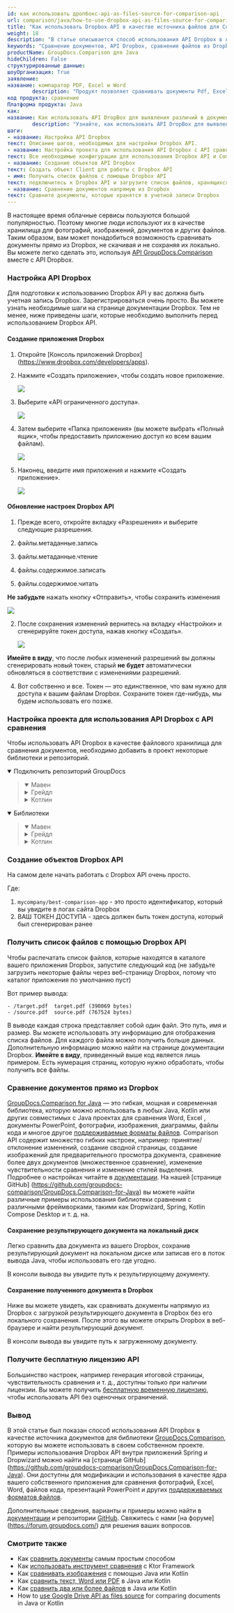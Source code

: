 ```yaml
---
id: как использовать дропбокс-api-as-files-source-for-comparison-api
url: comparison/java/how-to-use-dropbox-api-as-files-source-for-comparison-api
title: "Как использовать Dropbox API в качестве источника файлов для Comparison API"
weight: 18
description: "В статье описывается способ использования API Dropbox в качестве источника файлов для API сравнения GroupDocs."
keywords: "Сравнение документов, API Dropbox, сравнение файлов из Dropbox, инструмент сравнения с Java и API Dropbox"
productName: GroupDocs.Comparison для Java
hideChildren: False
структурированные данные:
шоуОрганизация: True
заявление:
название: компаратор PDF, Excel и Word
        description: "Продукт позволяет сравнивать документы Pdf, Excel и Word с помощью API DropBox."
код продукта: сравнение
Платформа продукта: Java
как:
название: Как использовать API DropBox для выявления различий в документах
        description: "Узнайте, как использовать API DropBox для выявления различий в документах в проектах Java или Kotlin."
шаги:
- название: Настройка API Dropbox
текст: Описание шагов, необходимых для настройки Dropbox API.
- название: Настройка проекта для использования API Dropbox с API сравнения
текст: Все необходимые конфигурации для использования Dropbox API и Comparison API в проекте.
- название: Создание объектов API Dropbox
текст: Создать объект Client для работы с Dropbox API
- имя: Получить список файлов с помощью Dropbox API
текст: подключитесь к Dropbox API и загрузите список файлов, хранящихся в нем.
- название: Сравнение документов напрямую из Dropbox
текст: Сравните документы, которые хранятся в учетной записи Dropbox
---
```

В настоящее время облачные сервисы пользуются большой популярностью. Поэтому многие люди используют их в качестве хранилища для фотографий, изображений, документов и других файлов. Таким образом, вам может понадобиться возможность сравнивать документы прямо из Dropbox, не скачивая и не сохраняя их локально. Вы можете легко сделать это, используя [API GroupDocs.Comparison](https://products.groupdocs.com/comparison) вместе с API Dropbox.

### Настройка API Dropbox

Для подготовки к использованию Dropbox API у вас должна быть учетная запись Dropbox. Зарегистрироваться очень просто. Вы можете узнать необходимые шаги на странице документации Dropbox. Тем не менее, ниже приведены шаги, которые необходимо выполнить перед использованием Dropbox API.

#### Создание приложения Dropbox

1. Откройте [Консоль приложений Dropbox] (https://www.dropbox.com/developers/apps).
2. Нажмите «Создать приложение», чтобы создать новое приложение.

   ![](/comparison/java/images/how-to-use-dropbox-api-as-files-source-for-comparison-api_1.png)

3. Выберите «API ограниченного доступа».

   ![](/comparison/java/images/how-to-use-dropbox-api-as-files-source-for-comparison-api_2.png)

4. Затем выберите «Папка приложения» (вы можете выбрать «Полный ящик», чтобы предоставить приложению доступ ко всем вашим файлам).

   ![](/comparison/java/images/how-to-use-dropbox-api-as-files-source-for-comparison-api_3.png)

5. Наконец, введите имя приложения и нажмите «Создать приложение».

   ![](/comparison/java/images/how-to-use-dropbox-api-as-files-source-for-comparison-api_4.png)

#### Обновление настроек Dropbox API

1. Прежде всего, откройте вкладку «Разрешения» и выберите следующие разрешения.

1. файлы.метаданные.запись
2. файлы.метаданные.чтение
3. файлы.содержимое.записать
4. файлы.содержимое.читать
   

**Не забудьте** нажать кнопку «Отправить», чтобы сохранить изменения

   ![](/comparison/java/images/how-to-use-dropbox-api-as-files-source-for-comparison-api_5.png)

2. После сохранения изменений вернитесь на вкладку «Настройки» и сгенерируйте токен доступа, нажав кнопку «Создать».

   ![](/comparison/java/images/how-to-use-dropbox-api-as-files-source-for-comparison-api_6.png)

**Имейте в виду**, что после любых изменений разрешений вы должны сгенерировать новый токен, старый **не будет** автоматически обновляться в соответствии с изменениями разрешений.

4. Вот собственно и все. Токен — это единственное, что вам нужно для доступа к вашим файлам Dropbox. Сохраните токен где-нибудь, мы будем использовать его позже.

### Настройка проекта для использования API Dropbox с API сравнения

Чтобы использовать API Dropbox в качестве файлового хранилища для сравнения документов, необходимо добавить в проект некоторые библиотеки и репозиторий.

<details open><summary>Подключить репозиторий GroupDocs</summary><blockquote>
<details open><summary>Мавен</summary>

<script src="https://gist.github.com/groupdocs-comparison-gists/9de00b81ae5dd326fc85fecb5c1220a6.js"></script>

</details>
<details><summary>Грейдл</summary>

<script src="https://gist.github.com/groupdocs-comparison-gists/15f77ae825f310acd9cad555dcea0019.js"></script>

</details>
<details><summary>Котлин</summary>

<script src="https://gist.github.com/groupdocs-comparison-gists/ad7ad48d4e7f9f60e858c7ba546f3745.js"></script>

</details>
</blockquote></details>

<details open><summary>Библиотеки</summary><blockquote>
<details open><summary>Мавен</summary>

<script src="https://gist.github.com/groupdocs-comparison-gists/6dbf6684650c250c88ae1a583454a99e.js"></script>

</details>
<details><summary>Грейдл</summary>

<script src="https://gist.github.com/groupdocs-comparison-gists/391a5a558c5a2a38d5d5da9349c8a1d5.js"></script>

</details>
<details><summary>Котлин</summary>

<script src="https://gist.github.com/groupdocs-comparison-gists/092c23f2daabd4a481d47d686a36deeb.js"></script>

</details>
</blockquote></details>

### Создание объектов Dropbox API

На самом деле начать работать с Dropbox API очень просто.

<script src="https://gist.github.com/groupdocs-comparison-gists/71e514fc974faa424f41cc1626501a88.js"></script>

Где:
1. `mycompany/best-comparison-app` - это просто идентификатор, который вы увидите в логах сайта Dropbox
2. ВАШ ТОКЕН ДОСТУПА - здесь должен быть токен доступа, который был сгенерирован ранее

### Получить список файлов с помощью Dropbox API

Чтобы распечатать список файлов, которые находятся в каталоге вашего приложения Dropbox, запустите следующий код (не забудьте загрузить некоторые файлы через веб-страницу Dropbox, потому что каталог приложения по умолчанию пуст)

<script src="https://gist.github.com/groupdocs-comparison-gists/6f450d94c73366d1b9bd54d8275763a9.js"></script>

Вот пример вывода:

```shell
- /target.pdf  target.pdf (390069 bytes)
- /source.pdf  source.pdf (767524 bytes)
```

В выводе каждая строка представляет собой один файл. Это путь, имя и размер. Вы можете использовать эту информацию для отображения списка файлов. Для каждого файла можно получить больше данных. Дополнительную информацию можно найти на странице документации Dropbox. **Имейте в виду**, приведенный выше код является лишь примером. Есть нумерация страниц, которую нужно обработать, чтобы получить все файлы.

### Сравнение документов прямо из Dropbox

[GroupDocs.Comparison for Java](https://products.groupdocs.com/comparison/java/) — это гибкая, мощная и современная библиотека, которую можно использовать в любых Java, Kotlin или других совместимых с Java проектах для сравнения Word, Excel , документы PowerPoint, фотографии, изображения, диаграммы, файлы кода и многое другое [поддерживаемые форматы файлов](/comparison/java/supported-document-formats/). Comparison API содержит множество гибких настроек, например: принятие/отклонение изменений, создание сводной страницы, создание изображений для предварительного просмотра документа, сравнение более двух документов (множественное сравнение), изменение чувствительности сравнения и изменение стилей выделения. Подробнее о настройках читайте в [документации](/comparison/java/getting-started/). На нашей [странице GitHub] (https://github.com/groupdocs-comparison/GroupDocs.Comparison-for-Java) вы можете найти различные примеры использования библиотеки сравнения с различными фреймворками, такими как Dropwizard, Spring, Kotlin Compose Desktop и т. д. на.

#### Сохранение результирующего документа на локальный диск

Легко сравнить два документа из вашего Dropbox, сохранив результирующий документ на локальном диске или записав его в поток вывода Java, чтобы использовать его где угодно.

<script src="https://gist.github.com/groupdocs-comparison-gists/3a031da813381a949f5b9fed868fb9ec.js"></script>

В консоли вывода вы увидите путь к результирующему документу.

#### Сохранение полученного документа в Dropbox

Ниже вы можете увидеть, как сравнивать документы напрямую из Dropbox с загрузкой результирующего документа в Dropbox без его локального сохранения. После этого вы можете открыть Dropbox в веб-браузере и найти результирующий документ.

<script src="https://gist.github.com/groupdocs-comparison-gists/8c95ba602a127dee49d98bb0f756f987.js"></script>

В консоли вывода вы увидите путь к загруженному документу.

### Получите бесплатную лицензию API

Большинство настроек, например генерация итоговой страницы, чувствительность сравнения и т. д., доступны только при наличии лицензии. Вы можете получить [бесплатную временную лицензию](https://purchase.groupdocs.com/temporary-license), чтобы использовать API без оценочных ограничений.

### Вывод

В этой статье был показан способ использования API Dropbox в качестве источника документов для библиотеки [GroupDocs.Comparison](https://products.groupdocs.com/comparison/java/), которую вы можете использовать в своем собственном проекте. Примеры использования Dropbox API внутри приложений Spring и Dropwizard можно найти на [странице GitHub] (https://github.com/groupdocs-comparison/GroupDocs.Comparison-for-Java). Они доступны для модификации и использования в качестве ядра вашего собственного приложения для сравнения фотографий, Excel, Word, файлов кода, презентаций PowerPoint и других [поддерживаемых форматов файлов](/comparison/java/supported-document-formats/).

Дополнительные сведения, варианты и примеры можно найти в [документации](/comparison/java/getting-started/) и репозитории [GitHub](https://github.com/groupdocs-comparison). Свяжитесь с нами [на форуме] (https://forum.groupdocs.com/) для решения ваших вопросов.

### Смотрите также

* Как [сравнить документы](/comparison/java/how-to-compare-documents-in-the-easiest-way) самым простым способом
* Как [использовать инструмент сравнения](/comparison/java/how-to-use-ktor-comparison-sample) с Ktor Framework
* Как [сравнивать изображения](/comparison/java/how-to-compare-images-using-java-or-kotlin) с помощью Java или Kotlin
* Как [сравнить текст, Word или PDF](/comparison/java/how-to-compare-text-word-pdf-in-java-or-kotlin) в Java или Kotlin
* Как [сравнить два или более файлов](/comparison/java/how-to-compare-two-or-more-files-in-java-or-kotlin) в Java или Kotlin
* How to [use Google Drive API as files source](/comparison/java/how-to-use-google-drive-api-as-files-source-for-comparison-api) for comparing documents in Java or Kotlin
